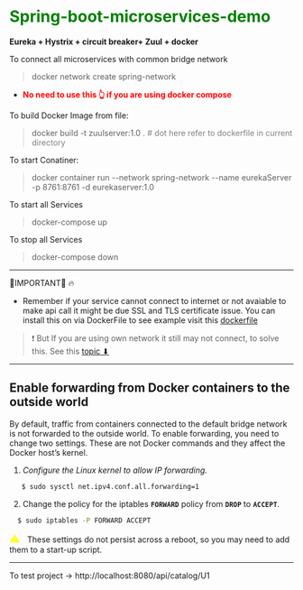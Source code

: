 <h1><span style="color:Green "> Spring-boot-microservices-demo </span></h1>


**Eureka + Hystrix + circuit breaker+ Zuul + docker**

To connect all microservices with common bridge network
>docker network create spring-network
- <span style="color:Red "> **No need to use this 👆 if you are using docker compose**

To build Docker Image from file:
>docker build -t zuulserver:1.0 . <span style="color:Grey ">              # dot here refer to dockerfile in current directory


To start Conatiner:
>docker container run --network spring-network --name eurekaServer -p 8761:8761 -d eurekaserver:1.0

To start all Services
>docker-compose up

To stop all Services
>docker-compose down


-----
 🔴IMPORTANT🔴 🔥
  - Remember if your service cannot connect to internet or not avaiable to make api call it might be due SSL and TLS certificate issue. You can install this on via DockerFile to see example visit this [dockerfile](https://github.com/hrksingh/Spring-boot-microservices-demo/blob/main/Zuul/Dockerfile)


>❗ But If you are using own network it still may not connect, to solve this. See this [topic ⬇](#enable-forwarding-from-docker-containers-to-the-outside-world)



---
## Enable forwarding from Docker containers to the outside world

By default, traffic from containers connected to the default bridge network is not forwarded to the outside world. To enable forwarding, you need to change two settings. These are not Docker commands and they affect the Docker host’s kernel.

1. <I>Configure the Linux kernel to allow IP forwarding.</I>

  ```sh
     $ sudo sysctl net.ipv4.conf.all.forwarding=1
```


2. Change the policy for the iptables <B>```FORWARD```</B> policy from <B>``` DROP ```</B> to <B>```ACCEPT```</B>.

```sh
  $ sudo iptables -P FORWARD ACCEPT
```


<span style="color:Yellow "> <font size="4"> ⚠ </font></span>&nbsp; These settings do not persist across a reboot, so you may need to add them to a start-up script.

-----

To test project -> http://localhost:8080/api/catalog/U1 

